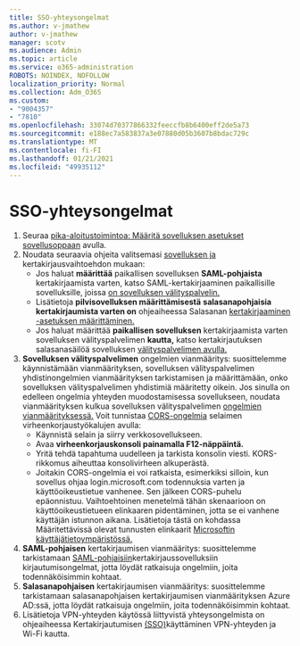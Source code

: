 ```yaml
---
title: SSO-yhteysongelmat
ms.author: v-jmathew
author: v-jmathew
manager: scotv
ms.audience: Admin
ms.topic: article
ms.service: o365-administration
ROBOTS: NOINDEX, NOFOLLOW
localization_priority: Normal
ms.collection: Adm_O365
ms.custom:
- "9004357"
- "7810"
ms.openlocfilehash: 33074d70377866332feeccfb8b6400eff2de5a73
ms.sourcegitcommit: e188ec7a583837a3e07880d05b3607b8bdac729c
ms.translationtype: MT
ms.contentlocale: fi-FI
ms.lasthandoff: 01/21/2021
ms.locfileid: "49935112"
---
```

# <a name="sso-connection-issues"></a>SSO-yhteysongelmat

1. Seuraa [pika-aloitustoimintoa: Määritä sovelluksen asetukset sovellusoppaan](https://docs.microsoft.com/azure/active-directory/manage-apps/add-application-portal-configure) avulla.
2. Noudata seuraavia ohjeita valitsemasi [sovelluksen ja](https://docs.microsoft.com/azure/active-directory/manage-apps/sso-options) kertakirjausvaihtoehdon mukaan:
    - Jos haluat **määrittää** paikallisen sovelluksen **SAML-pohjaista** kertakirjaamista varten, katso SAML-kertakirjaaminen paikallisille sovelluksille, joissa [on sovelluksen välityspalvelin.](https://docs.microsoft.com/azure/active-directory/manage-apps/application-proxy-configure-single-sign-on-on-premises-apps)
    - Lisätietoja **pilvisovelluksen määrittämisestä** **salasanapohjaisia kertakirjaumista varten on** ohjeaiheessa Salasanan [kertakirjaaminen -asetuksen määrittäminen.](https://docs.microsoft.com/azure/active-directory/manage-apps/configure-password-single-sign-on-non-gallery-applications)
    - Jos haluat määrittää **paikallisen sovelluksen** kertakirjaamista varten sovelluksen välityspalvelimen **kautta,** katso kertakirjautuksen salasanasäilöä sovelluksen [välityspalvelimen avulla.](https://docs.microsoft.com/azure/active-directory/manage-apps/application-proxy-configure-single-sign-on-password-vaulting)
3. **Sovelluksen välityspalvelimen** ongelmien vianmääritys: suosittelemme käynnistämään vianmäärityksen, [](https://docs.microsoft.com/azure/active-directory/manage-apps/application-proxy-debug-connectors)sovelluksen välityspalvelimen yhdistinongelmien vianmäärityksen tarkistamisen ja määrittämään, onko sovelluksen välityspalvelimen yhdistimiä määritetty oikein. Jos sinulla on edelleen ongelmia yhteyden muodostamisessa sovellukseen, noudata vianmäärityksen kulkua sovelluksen välityspalvelimen [ongelmien vianmäärityksessä.](https://docs.microsoft.com/azure/active-directory/manage-apps/application-proxy-debug-apps) Voit tunnistaa [CORS-ongelmia](https://docs.microsoft.com/azure/active-directory/manage-apps/application-proxy-understand-cors-issues#understand-and-identify-cors-issues) selaimen virheenkorjaustyökalujen avulla:
    - Käynnistä selain ja siirry verkkosovellukseen.
    - Avaa **virheenkorjauskonsoli painamalla F12-näppäintä.**
    - Yritä tehdä tapahtuma uudelleen ja tarkista konsolin viesti. KORS-rikkomus aiheuttaa konsolivirheen alkuperästä.
    - Joitakin CORS-ongelmia ei voi ratkaista, esimerkiksi silloin, kun sovellus ohjaa login.microsoft.com todennuksia varten ja käyttöoikeustietue vanhenee. Sen jälkeen CORS-puhelu epäonnistuu. Vaihtoehtoinen menetelmä tähän skenaarioon on käyttöoikeustietueen elinkaaren pidentäminen, jotta se ei vanhene käyttäjän istunnon aikana. Lisätietoja tästä on kohdassa Määritettävissä olevat tunnusten elinkaarit [Microsoftin käyttäjätietoympäristössä.](https://docs.microsoft.com/azure/active-directory/develop/active-directory-configurable-token-lifetimes)
4. **SAML-pohjaisen** kertakirjaumisen vianmääritys: suosittelemme tarkistamaan [SAML-pohjaisiin](https://docs.microsoft.com/azure/active-directory/manage-apps/application-sign-in-problem-federated-sso-gallery)kertakirjaussovelluksiin kirjautumisongelmat, jotta löydät ratkaisuja ongelmiin, joita todennäköisimmin kohtaat.
5. **Salasanapohjaisen** kertakirjaumisen vianmääritys: suosittelemme tarkistamaan salasanapohjaisen kertakirjaumisen vianmäärityksen Azure AD:ssä, jotta löydät ratkaisuja ongelmiin, joita todennäköisimmin kohtaat. [](https://docs.microsoft.com/azure/active-directory/manage-apps/troubleshoot-password-based-sso)
6. Lisätietoja VPN-yhteyden käytössä liittyvistä yhteysongelmista on ohjeaiheessa Kertakirjautumisen [(SSO)](https://docs.microsoft.com/windows/security/identity-protection/vpn/how-to-use-single-sign-on-sso-over-vpn-and-wi-fi-connections)käyttäminen VPN-yhteyden ja Wi-Fi kautta.
